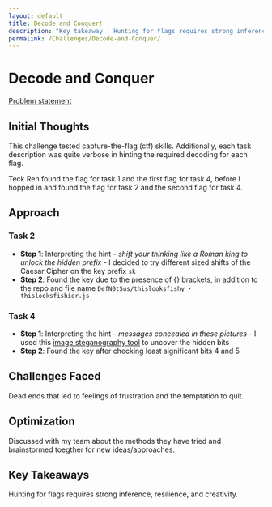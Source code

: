 ```yaml
---
layout: default
title: Decode and Conquer!
description: "Key takeaway : Hunting for flags requires strong inference, resilience, and creativity"
permalink: /Challenges/Decode-and-Conquer/
---
```


# Decode and Conquer

[Problem statement](./Problem-statement)

## Initial Thoughts

This challenge tested capture-the-flag (ctf) skills. Additionally, each task description was quite verbose in hinting the required decoding for each flag.

Teck Ren found the flag for task 1 and the first flag for task 4, before I hopped in and found the flag for task 2 and the second flag for task 4.

## Approach

### Task 2

- **Step 1**: Interpreting the hint - *shift your thinking like a Roman king to unlock the hidden prefix* - I decided to try different sized shifts of the Caesar Cipher on the key prefix `sk`
- **Step 2**: Found the key due to the presence of {} brackets, in addition to the repo and file name `DefN0tSus/thislooksfishy · thislooksfishier.js`

### Task 4

- **Step 1**: Interpreting the hint - *messages concealed in these pictures* - I used this [image steganography tool](https://incoherency.co.uk/image-steganography/#unhide) to uncover the hidden bits
- **Step 2**: Found the key after checking least significant bits 4 and 5

## Challenges Faced

Dead ends that led to feelings of frustration and the temptation to quit.

## Optimization

Discussed with my team about the methods they have tried and brainstormed toegther for new ideas/approaches.

## Key Takeaways

Hunting for flags requires strong inference, resilience, and creativity.
